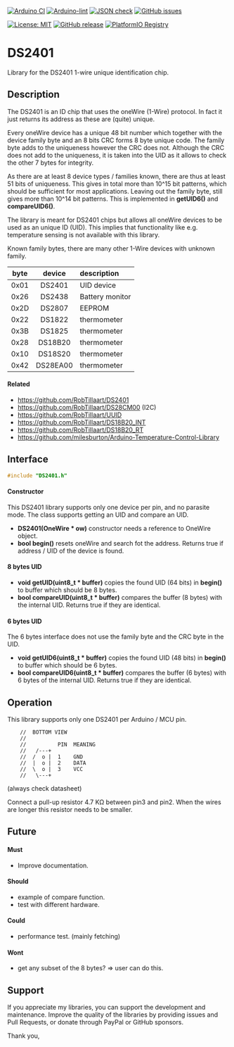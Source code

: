 
[![Arduino CI](https://github.com/RobTillaart/DS2401/workflows/Arduino%20CI/badge.svg)](https://github.com/marketplace/actions/arduino_ci)
[![Arduino-lint](https://github.com/RobTillaart/DS2401/actions/workflows/arduino-lint.yml/badge.svg)](https://github.com/RobTillaart/DS2401/actions/workflows/arduino-lint.yml)
[![JSON check](https://github.com/RobTillaart/DS2401/actions/workflows/jsoncheck.yml/badge.svg)](https://github.com/RobTillaart/DS2401/actions/workflows/jsoncheck.yml)
[![GitHub issues](https://img.shields.io/github/issues/RobTillaart/DS2401.svg)](https://github.com/RobTillaart/DS2401/issues)

[![License: MIT](https://img.shields.io/badge/license-MIT-green.svg)](https://github.com/RobTillaart/DS2401/blob/master/LICENSE)
[![GitHub release](https://img.shields.io/github/release/RobTillaart/DS2401.svg?maxAge=3600)](https://github.com/RobTillaart/DS2401/releases)
[![PlatformIO Registry](https://badges.registry.platformio.org/packages/robtillaart/library/DS2401.svg)](https://registry.platformio.org/libraries/robtillaart/DS2401)


# DS2401

Library for the DS2401 1-wire unique identification chip.


## Description

The DS2401 is an ID chip that uses the oneWire (1-Wire) protocol. 
In fact it just returns its address as these are (quite) unique.

Every oneWire device has a unique 48 bit number which together with
the device family byte and an 8 bits CRC forms 8 byte unique code.
The family byte adds to the uniqueness however the CRC does not.
Although the CRC does not add to the uniqueness, it is taken into
the UID as it allows to check the other 7 bytes for integrity.

As there are at least 8 device types / families known, there are 
thus at least 51 bits of uniqueness.
This gives in total more than 10^15 bit patterns, which should be 
sufficient for most applications.
Leaving out the family byte, still gives more than 10^14 bit patterns.
This is implemented in **getUID6()** and **compareUID6()**.

The library is meant for DS2401 chips but allows all oneWire devices
to be used as an unique ID (UID). This implies that functionality
like e.g. temperature sensing is not available with this library.

Known family bytes, there are many other 1-Wire devices with unknown family.

|  byte  |  device    |  description  |
|:------:|:----------:|:--------------|
|  0x01  |  DS2401    |  UID device
|  0x26  |  DS2438    |  Battery monitor
|  0x2D  |  DS2807    |  EEPROM
|  0x22  |  DS1822    |  thermometer
|  0x3B  |  DS1825    |  thermometer
|  0x28  |  DS18B20   |  thermometer
|  0x10  |  DS18S20   |  thermometer
|  0x42  |  DS28EA00  |  thermometer


#### Related

- https://github.com/RobTillaart/DS2401
- https://github.com/RobTillaart/DS28CM00    (I2C)
- https://github.com/RobTillaart/UUID
- https://github.com/RobTillaart/DS18B20_INT
- https://github.com/RobTillaart/DS18B20_RT
- https://github.com/milesburton/Arduino-Temperature-Control-Library


## Interface

```cpp
#include "DS2401.h"
```

#### Constructor

This DS2401 library supports only one device per pin, and no parasite mode.
The class supports getting an UID and compare an UID.

- **DS2401(OneWire \* ow)** constructor needs a reference to OneWire object.
- **bool begin()** resets oneWire and search fot the address. 
Returns true if address / UID of the device is found.


#### 8 bytes UID

- **void getUID(uint8_t \* buffer)** copies the found UID (64 bits) in **begin()** to buffer which should be 8 bytes.
- **bool compareUID(uint8_t \* buffer)** compares the buffer (8 bytes) with the internal UID.
Returns true if they are identical.


#### 6 bytes UID

The 6 bytes interface does not use the family byte and the CRC byte in the UID.

- **void getUID6(uint8_t \* buffer)** copies the found UID (48 bits) in **begin()** to buffer which should be 6 bytes.
- **bool compareUID6(uint8_t \* buffer)** compares the buffer (6 bytes) with 6 bytes of the internal UID.
Returns true if they are identical.


## Operation

This library supports only one DS2401 per Arduino / MCU pin.

```
    //  BOTTOM VIEW
    //
    //          PIN  MEANING
    //   /---+
    //  /  o |  1    GND
    //  |  o |  2    DATA
    //  \  o |  3    VCC
    //   \---+
```
(always check datasheet)

Connect a pull-up resistor 4.7 KΩ between pin3 and pin2. 
When the wires are longer this resistor needs to be smaller.


## Future

#### Must

- Improve documentation.

#### Should

- example of compare function.
- test with different hardware.

#### Could

- performance test. (mainly fetching)

#### Wont

- get any subset of the 8 bytes? => user can do this.


## Support

If you appreciate my libraries, you can support the development and maintenance.
Improve the quality of the libraries by providing issues and Pull Requests, or
donate through PayPal or GitHub sponsors.

Thank you,


